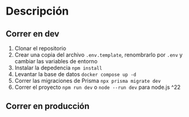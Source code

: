 # Descripción

## Correr en dev

1. Clonar el repositorio
2. Crear una copia del archivo ```.env.template```, renombrarlo por ```.env``` y cambiar las variables de entorno
3. Instalar la depedencia ```npm install```
4. Levantar la base de datos ```docker compose up -d```
5. Correr las migraciones de Prisma ```npx prisma migrate dev```
6. Correr el proyecto ```npm run dev``` o ```node --run dev``` para node.js ^22

## Correr en producción
